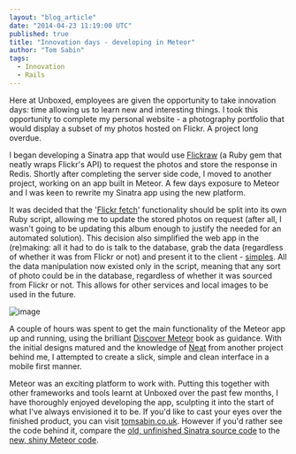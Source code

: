 ```yaml
---
layout: "blog_article"
date: "2014-04-23 11:19:00 UTC"
published: true
title: "Innovation days - developing in Meteor"
author: "Tom Sabin"
tags:
  - Innovation
  - Rails
---
```


Here at Unboxed, employees are given the opportunity to take innovation days: time allowing us to learn new and interesting things. I took this opportunity to complete my personal website - a photography portfolio that would display a subset of my photos hosted on Flickr. A project long overdue.

I began developing a Sinatra app that would use [Flickraw](https://github.com/hanklords/flickraw) (a Ruby gem that neatly wraps Flickr's API) to request the photos and store the response in Redis. Shortly after completing the server side code, I moved to another project, working on an app built in Meteor. A few days exposure to Meteor and I was keen to rewrite my Sinatra app using the new platform.

It was decided that the '[Flickr fetch](https://github.com/tomsabin/flickr-fetch)' functionality should be split into its own Ruby script, allowing me to update the stored photos on request (after all, I wasn't going to be updating this album enough to justify the needed for an automated solution). This decision also simplified the web app in the (re)making: all it had to do is talk to the database, grab the data (regardless of whether it was from Flickr or not) and present it to the client - [simples](http://i.dailymail.co.uk/i/pix/2009/12/30/article-1239253-07A3F235000005DC-145_468x342.jpg). All the data manipulation now existed only in the script, meaning that any sort of photo could be in the database, regardless of whether it was sourced from Flickr or not. This allows for other services and local images to be used in the future.

![image](https://dl.dropboxusercontent.com/u/2217931/tomsabin-blog-post.png)

A couple of hours was spent to get the main functionality of the Meteor app up and running, using the brilliant [Discover Meteor](https://www.discovermeteor.com/) book as guidance. With the initial designs matured and the knowledge of [Neat](http://neat.bourbon.io/) from another project behind me, I attempted to create a slick, simple and clean interface in a mobile first manner.

Meteor was an exciting platform to work with. Putting this together with other frameworks and tools learnt at Unboxed over the past few months, I have thoroughly enjoyed developing the app, sculpting it into the start of what I've always envisioned it to be. If you'd like to cast your eyes over the finished product, you can visit [tomsabin.co.uk](http://tomsabin.co.uk). However if you'd rather see the code behind it, compare the [old, unfinished Sinatra source code](https://github.com/tomsabin/sinatra-photography-portfolio) to the [new, shiny Meteor code](https://github.com/tomsabin/photography-portfolio).
